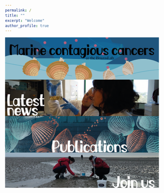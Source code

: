 ```yaml
---
permalink: /
title: ""
excerpt: "Welcome"
author_profile: true
---
```

<!-- Comment -->

<a href="https://albruzos.github.io/research/" target="_parent"> 
<img align="center" src="/images/WebsiteSections_v1-11-general.png"/> 
</a>

<a href="https://albruzos.github.io/news/" target="_parent"> 
<img align="center" src="/images/WebsiteSections_v1-08.png"/> 
</a>

<a href="https://albruzos.github.io/publications/" target="_parent"> 
<img align="center" src="/images/WebsiteSections_v1-11.png"/> 
</a>

<a href="https://albruzos.github.io/join-us/" target="_parent"> 
<img align="center" src="/images/WebsiteSections_v1-10.png"/> 
</a>


<!-- 
<a href="https://albruzos.github.io/contact/" target="_blank"> 
<img align="center" src="/images/WebsiteSections_v1-05.png"/> 
</a>

<a href="https://albruzos.github.io/about/" target="_self"> 
<img align="center" src="/images/WebsiteSections_v1-01.png"/> 
</a>
-->
